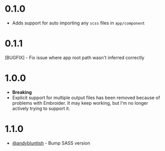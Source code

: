 # 0.1.0

- Adds support for auto importing any `scss` files in `app/component`

# 0.1.1

[BUGFIX] - Fix issue where app root path wasn't inferred correctly

# 1.0.0

- **Breaking**
- Explicit support for multiple output files has been removed because of problems with Embroider.  It may keep working, but I'm no longer actively trying to support it.


# 1.1.0

 - [@andybluntish](https://github.com/mfeckie/fast-sass/pull/3) - Bump SASS version
